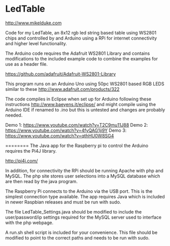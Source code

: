LedTable
========

http://www.mikelduke.com

Code for my LedTable, an 8x12 rgb led string based table using WS2801 chips and 
controlled by and Arduino using a RPi for internet connectivity and higher level 
functionality.

The Arduino code requires the Adafruit WS2801 Library and contains modifications 
to the included example code to combine the examples for use as a header file.

https://github.com/adafruit/Adafruit-WS2801-Library

This program runs on an Arduino Uno using 50pc WS2801 based RGB LEDS similar to 
these http://www.adafruit.com/products/322

The code compiles in Eclipse when set up for Arduino following these instructions 
http://www.baeyens.it/eclipse/ and might compile using the Arduino IDE if renamed 
to .ino but this is untested and changes are probably needed.

Demo 1: https://www.youtube.com/watch?v=T2C9mu11J88
Demo 2: https://www.youtube.com/watch?v=4fyQAG1ji9Y
Demo 3: https://www.youtube.com/watch?v=qthHU0W8SG4


========
The Java app for the Raspberry pi to control the Arduino requires the Pi4J library.

http://pi4j.com/

In addition, for connectivity the RPi should be running Apache with php and MySQL. 
The php site stores user selections into a MySQL database which are then read by the 
java program.

The Raspberry Pi connects to the Arduino via the USB port. This is the simplest 
connection type available. The app requires Java which is included in newer 
Raspbian releases and must be run with sudo.

The file LedTable_Settings.java should be modified to include the user/password/ip 
settings required for the MySQL server used to interface with the php webpage.

A run.sh shell script is included for your convenience. This file should be modified 
to point to the correct paths and needs to be run with sudo.
